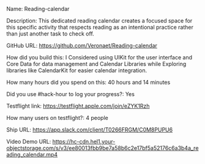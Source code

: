 Name: Reading-calendar



Description: This dedicated reading calendar creates a focused space for this specific activity that respects reading as an intentional practice rather than just another task to check off. 



GitHub URL: https://github.com/Veronaet/Reading-calendar



How did you build this: I Considered using UIKit for the user interface and Core Data for data management and Calendar Libraries while Exploring libraries like CalendarKit for easier calendar integration. 



How many hours did you spend on this: 40 hours and 14 minutes 



Did you use #hack-hour to log your progress?: Yes



Testflight link: https://testflight.apple.com/join/eZYK1Rzh



How many users on testflight?: 4 people 


Ship URL: https://app.slack.com/client/T0266FRGM/C0M8PUPU6



Video Demo URL: https://hc-cdn.hel1.your-objectstorage.com/s/v3/ee80013fbb9be7a58b6c2e17bf5a52176c6a3b4a_reading_calendar.mp4
